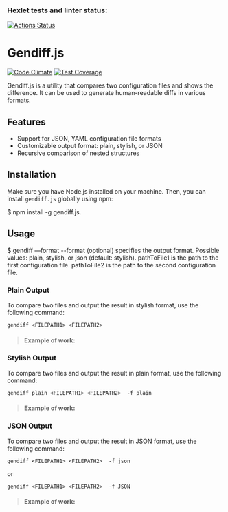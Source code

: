 ### Hexlet tests and linter status: 
[![Actions Status](https://github.com/kazualHD/frontend-project-46/workflows/hexlet-check/badge.svg)](https://github.com/kazualHD/frontend-project-46/actions) 
# Gendiff.js 

[![Code Climate](https://img.shields.io/codeclimate/maintainability/kazualHD/frontend-project-46?style=flat-square)](https://codeclimate.com/github/kazualHD/frontend-project-46) 
[![Test Coverage](https://api.codeclimate.com/v1/badges/xxxxxxxxxxxxxxxxxxxxxxxx/test_coverage)](https://codeclimate.com/github/kazualHD/frontend-project-46/test_coverage) 
 
Gendiff.js is a utility that compares two configuration files and shows the difference. It can be used to generate human-readable diffs in various formats. 
 
## Features 
 
- Support for JSON, YAML configuration file formats 
- Customizable output format: plain, stylish, or JSON 
- Recursive comparison of nested structures 
 
## Installation 
 
Make sure you have Node.js installed on your machine. Then, you can install `gendiff.js` globally using npm: 
 
$ npm install -g gendiff.js. 
 
## **Usage** 
 
$ gendiff —format <format> <pathToFile1> <pathToFile2> 
--format (optional) specifies the output format. Possible values: plain, stylish, or json (default: stylish). 
pathToFile1 is the path to the first configuration file. 
pathToFile2 is the path to the second configuration file. 
 
### Plain Output

To compare two files and output the result in stylish format, use the following command:

```
gendiff <FILEPATH1> <FILEPATH2>
```

> #### Example of work:
>
> <asciinema-player src="https://asciinema.org/a/I3VStryiA1PhchduoD8EeMsj5" cols="80" rows="24"></asciinema-player>


### Stylish Output

To compare two files and output the result in plain format, use the following command:

```
gendiff plain <FILEPATH1> <FILEPATH2>  -f plain
```

> #### Example of work:
>
> <asciinema-player src="https://asciinema.org/a/Z29P9QlWwFzs6l72k5pNBmGKG" cols="80" rows="24"></asciinema-player>


### JSON Output

To compare two files and output the result in JSON format, use the following command:

```
gendiff <FILEPATH1> <FILEPATH2>  -f json
```

or

```
gendiff <FILEPATH1> <FILEPATH2>  -f JSON
```

> #### Example of work:
>
> <asciinema-player src="https://asciinema.org/a/OyRXqpfGLZGQxWPo2rVipexNE" cols="80" rows="24"></asciinema-player>
